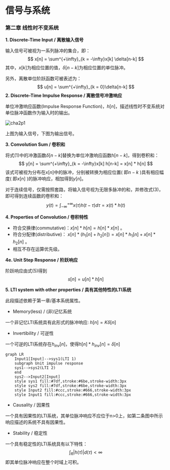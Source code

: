 # 信号与系统

### 第二章 线性时不变系统

**1. Discrete-Time Input / 离散输入信号**

输入信号可被视为一系列脉冲的集合，即：
$$
x[n] = \sum^{+\infty}_{k = -\infty}x[k] \delta[n-k]
$$
其中，$x[k]$为相应位置的值，$\delta[n-k]$为相应位置的单位脉冲。

另外，离散单位阶跃函数可被表述为：
$$
u[n] = \sum^{+\infty}_{k = 0}\delta[n-k]
$$
**2. Discrete-Time Impulse Response / 离散信号冲激响应**

单位冲激响应函数(Impulse Response Function)，$h[n]$，描述线性时不变系统对单位脉冲函数作为输入时的输出。

![cha2p1](res/cha2p1.png)

上图为输入信号，下图为输出信号。

  

**3. Convolution Sum / 卷积和**

将式(1)中的冲激函数$\delta[n-k]$替换为单位冲激响应函数$h[n-k]$，得到卷积和：
$$
y[n] = \sum^{+\infty}_{k = -\infty}x[k] h[n-k] = x[n] * h[n]
$$
该式可被视为分布在$x[n]$中的脉冲，分别被转换为相应位置( 即$n-k$ )具有相应幅度( 即$x[n]$ )的脉冲响应，相加得到$y[n]$。

对于连续信号，仅需按照套路，将输入信号视为无限多脉冲的和，并修改式(3)，即可得到连续函数的卷积和：
$$
y(t) = \int^{+\infty}_{-\infty}x(\tau) h(t- \tau) d\tau = x(t) * h(t)
$$

  

**4. Properties of Convolution / 卷积特性**

- 符合交换律(commutative)：$x[n]*h[n] = h[n]*x[n]$ 。
- 符合分配律(distributive)： $x[n]*(h_1[n]+h_2[n]) = x[n]*h_1[n]+x[n]*h_2[n]$ 。
- 相互不存在运算优先级。


  

**4e. Unit Step Response / 阶跃响应**

阶跃响应由式(5)得到
$$
s[n] = u[n] * h[n]
$$




**5. LTI system with other properties / 具有其他特性的LTI系统**

此段描述依赖于第一章/基本系统属性。

- Memory(less) / (非)记忆系统

一个非记忆LTI系统具有此形式的脉冲响应: $h[n] = K\delta[n]$

  

- Invertibility / 可逆性

一个可逆的LTI系统存在$h_{inv}[n]$，使得$h[n]* h_{inv}[n] = \delta[n]$

```mermaid
graph LR
    Input1[Input]-->sys1(LTI 1)
    subgraph Unit impulse response
    sys1-->sys2(LTI 2)
    end
    sys2-->Input2[Input]
    style sys1 fill:#7df,stroke:#6be,stroke-width:3px
    style sys2 fill:#7df,stroke:#6be,stroke-width:3px
    style Input2 fill:#ccc,stroke:#666,stroke-width:3px
    style Input1 fill:#ccc,stroke:#666,stroke-width:3px
```

- Causality / 因果性

一个具有因果性的LTI系统，其单位脉冲响应不应位于n>0上，如第二条图中所示响应描述的系统不具有因果性。

  

- Stability / 稳定性

一个具有稳定性的LTI系统具有以下特性：
$$
\int_R |h(\tau)| d(\tau) < \infty
$$
即其单位脉冲响应在整个时域上可积。
